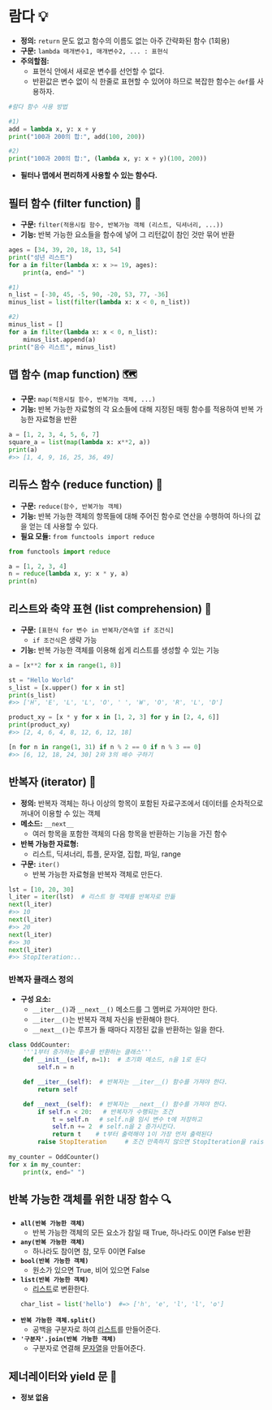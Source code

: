 # 람다 💡
- **정의:** `return` 문도 없고 함수의 이름도 없는 아주 간략화된 함수 (1회용)
- **구문:** `lambda 매개변수1, 매개변수2, ... : 표현식`
- **주의할점:**
    - 표현식 안에서 새로운 변수를 선언할 수 없다.
    - 반환값은 변수 없이 식 한줄로 표현할 수 있어야 하므로 복잡한 함수는 `def`를 사용하자.
```py
#람다 함수 사용 방법

#1)
add = lambda x, y: x + y
print("100과 200의 합:", add(100, 200))

#2)
print("100과 200의 합:", (lambda x, y: x + y)(100, 200))
```
- **필터나 맵에서 편리하게 사용할 수 있는 함수다.**

## 필터 함수 (filter function) 🧹
- **구문:** `filter(적용시킬 함수, 반복가능 객체 (리스트, 딕셔너리, ...))`
- **기능:** 반복 가능한 요소들을 함수에 넣어 그 리턴값이 참인 것만 묶어 반환
```py
ages = [34, 39, 20, 18, 13, 54]
print("성년 리스트")
for a in filter(lambda x: x >= 19, ages):
    print(a, end=" ")
```
```py
#1)
n_list = [-30, 45, -5, 90, -20, 53, 77, -36]
minus_list = list(filter(lambda x: x < 0, n_list))

#2)
minus_list = []
for a in filter(lambda x: x < 0, n_list):
    minus_list.append(a)
print("음수 리스트", minus_list)
```

## 맵 함수 (map function) 🗺️
- **구문:** `map(적용시킬 함수, 반복가능 객체, ...)`
- **기능:** 반복 가능한 자료형의 각 요소들에 대해 지정된 매핑 함수를 적용하여 반복 가능한 자료형을 반환
```py
a = [1, 2, 3, 4, 5, 6, 7]
square_a = list(map(lambda x: x**2, a))
print(a)
#>> [1, 4, 9, 16, 25, 36, 49]
```

## 리듀스 함수 (reduce function) 🔽
- **구문:** `reduce(함수, 반복가능 객체)`
- **기능:** 반복 가능한 객체의 항목들에 대해 주어진 함수로 연산을 수행하여 하나의 값을 얻는 데 사용할 수 있다.
- **필요 모듈:** `from functools import reduce`
```py
from functools import reduce

a = [1, 2, 3, 4]
n = reduce(lambda x, y: x * y, a)
print(n)
```

## 리스트와 축약 표현 (list comprehension) 📝
- **구문:** `[표현식 for 변수 in 반복자/연속열 if 조건식]`
    - `if 조건식`은 생략 가능
- **기능:** 반복 가능한 객체를 이용해 쉽게 리스트를 생성할 수 있는 기능
```py
a = [x**2 for x in range(1, 8)]

st = "Hello World"
s_list = [x.upper() for x in st]
print(s_list)
#>> ['H', 'E', 'L', 'L', 'O', ' ', 'W', 'O', 'R', 'L', 'D']

product_xy = [x * y for x in [1, 2, 3] for y in [2, 4, 6]]
print(product_xy)
#>> [2, 4, 6, 4, 8, 12, 6, 12, 18]

[n for n in range(1, 31) if n % 2 == 0 if n % 3 == 0]
#>> [6, 12, 18, 24, 30] 2와 3의 배수 구하기
```

## 반복자 (iterator) 🔄
- **정의:** 반복자 객체는 하나 이상의 항목이 포함된 자료구조에서 데이터를 순차적으로 꺼내어 이용할 수 있는 객체
- **메소드:** `__next__`
    - 여러 항목을 포함한 객체의 다음 항목을 반환하는 기능을 가진 함수
- **반복 가능한 자료형:**
    - 리스트, 딕셔너리, 튜플, 문자열, 집합, 파일, range
- **구문:** `iter()`
    - 반복 가능한 자료형을 반복자 객체로 만든다.
```py
lst = [10, 20, 30]
l_iter = iter(lst)  # 리스트 형 객체를 반복자로 만듦
next(l_iter)
#>> 10
next(l_iter)
#>> 20
next(l_iter)
#>> 30
next(l_iter)
#>> StopIteration:..
```
### 반복자 클래스 정의
- **구성 요소:**
    - `__iter__()`과 `__next__()` 메소드를 그 멤버로 가져야만 한다.
    - `__iter__()`는 반복자 객체 자신을 반환해야 한다.
    - `__next__()`는 루프가 돌 때마다 지정된 값을 반환하는 일을 한다.
```py
class OddCounter:
    '''1부터 증가하는 홀수를 반환하는 클래스'''
    def __init__(self, n=1):  # 초기화 메소드, n을 1로 둔다
        self.n = n

    def __iter__(self):  # 반복자는 __iter__() 함수를 가져야 한다.
        return self

    def __next__(self):  # 반복자는 __next__() 함수를 가져야 한다.
        if self.n < 20:   # 반복자가 수행되는 조건
            t = self.n   # self.n을 임시 변수 t에 저장하고
            self.n += 2  # self.n을 2 증가시킨다.
            return t    # t부터 출력해야 1이 가장 먼저 출력된다
        raise StopIteration     # 조건 만족하지 않으면 StopIteration을 raise 한다.
    
my_counter = OddCounter()
for x in my_counter:
    print(x, end=" ")
```

## 반복 가능한 객체를 위한 내장 함수 🔍
- **`all(반복 가능한 객체)`**
    - 반복 가능한 객체의 모든 요소가 참일 때 True, 하나라도 0이면 False 반환
- **`any(반복 가능한 객체)`**
    - 하나라도 참이면 참, 모두 0이면 False
- **`bool(반복 가능한 객체)`**
    - 원소가 있으면 True, 비어 있으면 False
- **`list(반복 가능한 객체)`**
    - <ins>리스트</ins>로 변환한다.
    ```py
    char_list = list('hello')  #=> ['h', 'e', 'l', 'l', 'o']
    ```
- **`반복 가능한 객체.split()`**
    - 공백을 구분자로 하여 <ins>리스트</ins>를 만들어준다.
- **`'구분자'.join(반복 가능한 객체)`**
    - 구분자로 연결해 <ins>문자열</ins>을 만들어준다.

## 제너레이터와 yield 문 🔄
- **정보 없음**